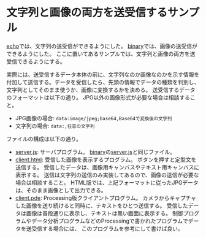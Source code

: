 # 文字列と画像の両方を送受信するサンプル

[echo](../echo/)では、文字列の送受信ができるようにした。
[binary](../binary/)では、画像の送受信ができるようにした。
ここに置いてあるサンプルでは、文字列と画像の両方を送受信できるようにする。

実際には、送受信するデータ本体の前に、文字列なのか画像なのかを示す情報を
付加して送信する。データを受信したら、先頭の情報でデータの種類を判別し、
文字列としてそのまま使うか、画像に変換するかを決める。
送受信するデータのフォーマットは以下の通り。
JPG以外の画像形式が必要な場合は相談すること。

* JPG画像の場合: `data:image/jpeg;base64,Base64で変換後の文字列`
* 文字列の場合: `data:,任意の文字列`

ファイルの構成は以下の通り。

* [server.js](./server.js):
    サーバプログラム。
    [binary](../binary/)の[server.js](../binary/server.js)と同じファイル。
* [client.html](./client.html):
    受信した画像を表示するプログラム。
    ボタンを押すと定型文を送信する。
    受信したデータは、画像用キャンバスやテキスト用キャンバスに表示する。
    送信は文字列の送信のみ実装してあるので、画像の送信が必要な場合は相談すること。
    HTML版では、上記フォーマットに従ったJPGデータは、そのまま画像として出力できる。
* [client.pde](./client/client.pde):
    Processing版クライアントプログラム。
    カメラからキャプチャした画像を送り続けると同時に、テキストをひとつ送信する。
    受信したデータは画像は普段通りに表示し、テキストは黒い画面に表示する。
    制御プログラムやデータ分析プログラムなどのProcessingで書かれたプログラムでデータを送受信する場合には、
    このプログラムを参考にして書けば良い。
